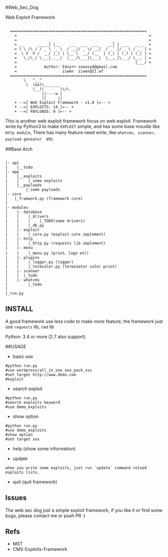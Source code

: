#Web_Sec_Dog

Web Exploit Framework
```logo

  ============================================================
    =                                                          =
    =              _                           _               =
    = __      _____| |__    ___  ___  ___    __| | ___   __ _  =
    = \ \ /\ / / _ \ '_ \  / __|/ _ \/ __|  / _` |/ _ \ / _` | =
    =  \ V  V /  __/ |_) | \__ \  __/ (__  | (_| | (_) | (_| | =
    =   \_/\_/ \___|_.__/  |___/\___|\___|  \__,_|\___/ \__, | =
    =                                                    |___/ = 
    =            Author: E4sy++ soeasyd@gmail.com
    =                    ziwen  ziwen@21.wf
  ============================================================
        \   ^__^
         \  (oo)\_______
            (__)\       )\/\
                ||----w |
                ||     ||
    + --=[ Web Exploit Framework - v1.0 ]=-- +
    + --=[ EXPLOITS: 14 ]=-- +
    + --=[ PAYLOADS: 0 ]=-- +

```

This is another web exploit framework focus on web exploit. Framework write by Python3 to make `EXPLOIT` simple, and has some base moudle like `Http module`,
There has many feature need wirte, like `whatcms`、`scanner`、`payload geneator`　etc.

##Base Arch
```shell

|- api
|    |__todo
|- app
|    |__exploits
|    |    |_some exploits
|    |__payloads
|        |_some payloads
|- core
|   |_framwork.py (framework core)
|
|- modules
|    |- database
|    |    |_drivers
|    |    |    |_TODO(some drivers)
|    |    |_db.py
|    |- exploit
|    |    |_core.py (exploit core implement)
|    |- http
|    |    |_http.py (requests lib implement)
|    |- menu
|    |    |_menu.py (print、logo etc)
|    |- plugins
|    |    |_logger.py (logger)
|    |    |_termcolor.py (terminator color print)
|    |- scanner
|    |  |_todo
|    |- whatcms
|         |_todo
|
|_run.py
```
## INSTALL
A good framework use less code to make more feature, the framework just use `requests` lib, `cmd` lib

Python: 3.4 or more (2.7 also support)

##USAGE

* basic use
```shell
#python run.py
#use wordpress/all_in_one_seo_pack_xss
#set target http://www.demo.com
#exploit
```

* search exploit
```shell
#python run.py
#search exploits keyword
#use demo_exploits
```
* show option
```shell
#python run.py
#use demo_exploits
#show option
#set target xxx
````
* help (show some information)

* update
```shell
when you write some exploits, just run `update` command reload exploits lists.
```

* quit (quit framework)

## Issues
The web sec dog just a simple exploit framework, if you like it or find some bugs, please contact me or push PR :)

## Refs
* MST
* CMS-Exploits-Framework

